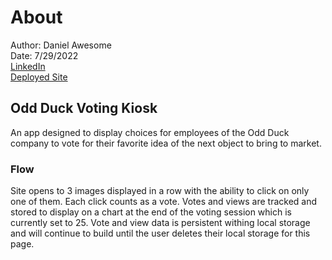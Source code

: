 # About

Author: Daniel Awesome  
Date: 7/29/2022  
[LinkedIn](https://www.linkedin.com/in/daniel-awesome/)  
[Deployed Site](https://Dawesome101.github.io/odd-duck)

## Odd Duck Voting Kiosk

An app designed to display choices for employees of the Odd Duck company to vote for their favorite idea of the next object to bring to market.

### Flow

Site opens to 3 images displayed in a row with the ability to click on only one of them.  Each click counts as a vote.  Votes and views are tracked and stored to display on a chart at the end of the voting session which is currently set to 25.  Vote and view data is persistent withing local storage and will continue to build until the user deletes their local storage for this page.
